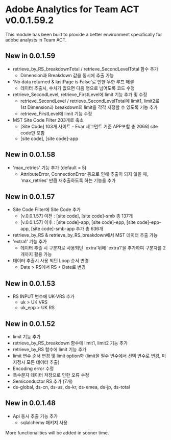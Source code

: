 # Adobe Analytics for Team ACT v0.0.1.59.2

This module has been built to provide a better environment specifically for adobe analysts in Team ACT.

## New in 0.0.1.59

- retrieve_by_RS_breakdownTotal / retrieve_SecondLevelTotal 함수 추가 
  - Dimension과 Breakdown 값을 동시에 추출 가능
- 'No data returned & lastPage is False'로 인한 무한 루프 해결
  - 데이터 추출시, 수치가 없으면 다음 행으로 넘어도록 코드 수정
- retrieve_SecondLevel, retrieve_FirstLevel에 limit 기능 추가 및 수정
  - retrieve_SecondLevel / retrieve_SecondLevelTotal에 limit1, limit2로 1st Dimension과 breakdown의 limit을 각각 지정할 수 있도록 기능 추가
  - retrieve_FirstLevel에 limit 기능 수정
- MST Site Code Filter 203개로 축소
  - [Site Code] 103개 사이트 - Evar 세그먼트 기준 APP포함 총 206의 site code만 포함
  - [site code], [site code]-app

## New in 0.0.1.58

- 'max_retries' 기능 추가 (default = 5)
  - AttributeError, ConnectionError 등으로 인해 추출이 되지 않을 때, 'max_retries' 만큼 재추출하도록 하는 기능을 추가

## New in 0.0.1.57

- Site Code Filter에 Site Code 추가
  - [v.0.0.1.57] 이전 : [site code], [site code]-smb 총 137개
  - [v.0.0.1.57] 이후 : [site code]-app, [site code]-epp, [site code]-epp-app, [site code]-smb-app 추가 총 636개
- retrieve_by_RS & retrieve_by_RS_breakdown에서 MST 데이터 추출 가능
- 'extra1' 기능 추가
  - 데이터 추출 시 구분자로 사용되던 'extra'뒤에 'extra1'을 추가하여 구분자를 2개까지 활용 가능
- 데이터 추출시 사용 되던 Loop 순서 변경
  - Date > RS에서 RS > Date로 변경

## New in 0.0.1.53

- RS INPUT 변수에 UK-VRS 추가
  - uk > UK VRS
  - uk_epp > UK RS

## New in 0.0.1.52

- limit 기능 추가
 - retrieve_by_RS_breakdown 함수에 limit1, limit2 기능 추가
 - retrieve_by_RS 함수에 limit 기능 추가
 - limit 변수 순서 변경 및 limit option화 (limit을 필수 변수에서 선택 변수로 변경, 미지정시 모든 데이터 추출)
- Encoding error 수정
 - 특수문자 데이터 저장으로 인한 오류 수정
- Semiconductor RS 추가 (7개)
 - ds-global, ds-cn, ds-us, ds-kr, ds-emea, ds-jp, ds-total  


## New in 0.0.1.48

- Api 동시 추출 기능 추가
  - sqlalchemy 패키지 사용

More functionalities will be added in sooner time.